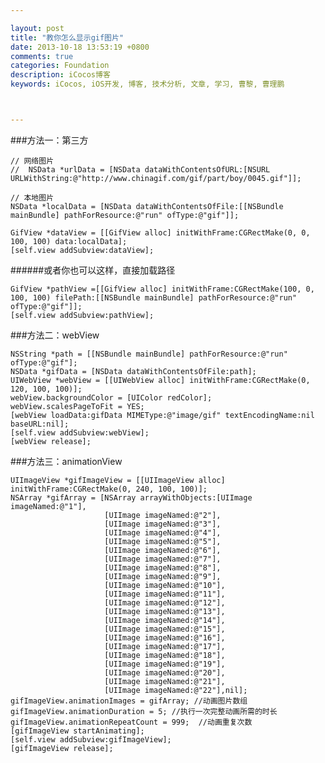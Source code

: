```yaml
---

layout: post
title: "教你怎么显示gif图片"
date: 2013-10-18 13:53:19 +0800
comments: true
categories: Foundation
description: iCocos博客
keywords: iCocos, iOS开发, 博客, 技术分析, 文章, 学习, 曹黎, 曹理鹏



--- 
```



###方法一：第三方
 
    // 网络图片
    //  NSData *urlData = [NSData dataWithContentsOfURL:[NSURL URLWithString:@"http://www.chinagif.com/gif/part/boy/0045.gif"]]; 
    
    // 本地图片 
    NSData *localData = [NSData dataWithContentsOfFile:[[NSBundle mainBundle] pathForResource:@"run" ofType:@"gif"]]; 
    
    GifView *dataView = [[GifView alloc] initWithFrame:CGRectMake(0, 0, 100, 100) data:localData];  
    [self.view addSubview:dataView];
    
<!--more-->


######或者你也可以这样，直接加载路径
    
    GifView *pathView =[[GifView alloc] initWithFrame:CGRectMake(100, 0, 100, 100) filePath:[[NSBundle mainBundle] pathForResource:@"run" ofType:@"gif"]];
    [self.view addSubview:pathView];

###方法二：webView
        
    
    NSString *path = [[NSBundle mainBundle] pathForResource:@"run" ofType:@"gif"];
    NSData *gifData = [NSData dataWithContentsOfFile:path];
    UIWebView *webView = [[UIWebView alloc] initWithFrame:CGRectMake(0, 120, 100, 100)];
    webView.backgroundColor = [UIColor redColor];
    webView.scalesPageToFit = YES;
    [webView loadData:gifData MIMEType:@"image/gif" textEncodingName:nil baseURL:nil];
    [self.view addSubview:webView];
    [webView release];
  
###方法三：animationView
  
    
    UIImageView *gifImageView = [[UIImageView alloc] initWithFrame:CGRectMake(0, 240, 100, 100)];
    NSArray *gifArray = [NSArray arrayWithObjects:[UIImage imageNamed:@"1"],
                         [UIImage imageNamed:@"2"],
                         [UIImage imageNamed:@"3"],
                         [UIImage imageNamed:@"4"],
                         [UIImage imageNamed:@"5"],
                         [UIImage imageNamed:@"6"],
                         [UIImage imageNamed:@"7"],
                         [UIImage imageNamed:@"8"],
                         [UIImage imageNamed:@"9"],
                         [UIImage imageNamed:@"10"],
                         [UIImage imageNamed:@"11"],
                         [UIImage imageNamed:@"12"],
                         [UIImage imageNamed:@"13"],
                         [UIImage imageNamed:@"14"],
                         [UIImage imageNamed:@"15"],
                         [UIImage imageNamed:@"16"],
                         [UIImage imageNamed:@"17"],
                         [UIImage imageNamed:@"18"],
                         [UIImage imageNamed:@"19"],
                         [UIImage imageNamed:@"20"],
                         [UIImage imageNamed:@"21"],
                         [UIImage imageNamed:@"22"],nil];
    gifImageView.animationImages = gifArray; //动画图片数组
    gifImageView.animationDuration = 5; //执行一次完整动画所需的时长
    gifImageView.animationRepeatCount = 999;  //动画重复次数
    [gifImageView startAnimating];
    [self.view addSubview:gifImageView];
    [gifImageView release];